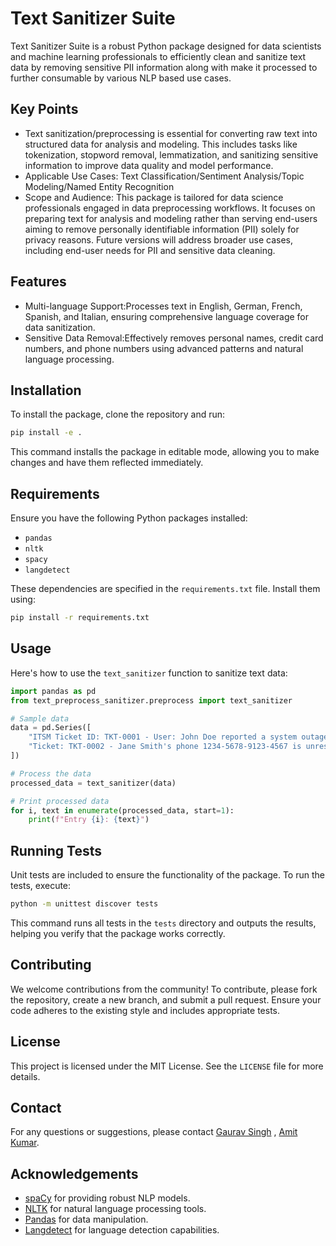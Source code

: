
# Text Sanitizer Suite

Text Sanitizer Suite is a robust Python package designed for data scientists and machine learning professionals to efficiently clean and sanitize text data by removing sensitive PII information along with make it processed to further consumable by various NLP based use cases. 

## Key Points
- Text sanitization/preprocessing is essential for converting raw text into structured data for analysis and modeling. This includes tasks like tokenization, stopword removal, lemmatization, and sanitizing sensitive information to improve data quality and model performance.
- Applicable Use Cases: Text Classification/Sentiment Analysis/Topic Modeling/Named Entity Recognition
- Scope and Audience: This package is tailored for data science professionals engaged in data preprocessing workflows. It focuses on preparing text for analysis and modeling rather than serving end-users aiming to remove personally identifiable information (PII) solely for privacy reasons. Future versions will address broader use cases, including end-user needs for PII and sensitive data cleaning.


## Features

- Multi-language Support:Processes text in English, German, French, Spanish, and Italian, ensuring comprehensive language coverage for data sanitization.
- Sensitive Data Removal:Effectively removes personal names, credit card numbers, and phone numbers using advanced patterns and natural language processing.

## Installation

To install the package, clone the repository and run:

```bash
pip install -e .
```

This command installs the package in editable mode, allowing you to make changes and have them reflected immediately.

## Requirements

Ensure you have the following Python packages installed:

- `pandas`
- `nltk`
- `spacy`
- `langdetect`

These dependencies are specified in the `requirements.txt` file. Install them using:

```bash
pip install -r requirements.txt
```

## Usage

Here's how to use the `text_sanitizer` function to sanitize text data:

```python
import pandas as pd
from text_preprocess_sanitizer.preprocess import text_sanitizer

# Sample data
data = pd.Series([
    "ITSM Ticket ID: TKT-0001 - User: John Doe reported a system outage. Contact: 987-654-3210.",
    "Ticket: TKT-0002 - Jane Smith's phone 1234-5678-9123-4567 is unresponsive. Visit www.example.com for more info."
])

# Process the data
processed_data = text_sanitizer(data)

# Print processed data
for i, text in enumerate(processed_data, start=1):
    print(f"Entry {i}: {text}")
```

## Running Tests

Unit tests are included to ensure the functionality of the package. To run the tests, execute:

```bash
python -m unittest discover tests
```

This command runs all tests in the `tests` directory and outputs the results, helping you verify that the package works correctly.

## Contributing

We welcome contributions from the community! To contribute, please fork the repository, create a new branch, and submit a pull request. Ensure your code adheres to the existing style and includes appropriate tests.

## License

This project is licensed under the MIT License. See the `LICENSE` file for more details.

## Contact

For any questions or suggestions, please contact [Gaurav Singh](mailto:gauravdsmailbox@gmail.com) , [Amit Kumar](mailto:credamit@gmail.com).

## Acknowledgements

- [spaCy](https://spacy.io/) for providing robust NLP models.
- [NLTK](https://www.nltk.org/) for natural language processing tools.
- [Pandas](https://pandas.pydata.org/) for data manipulation.
- [Langdetect](https://pypi.org/project/langdetect/) for language detection capabilities.

